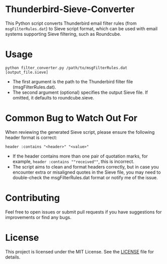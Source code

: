 # Thunderbird-Sieve-Converter
This Python script converts Thunderbird email filter rules (from `msgFilterRules.dat`) to Sieve script format, which can be used with email systems supporting Sieve filtering, such as Roundcube.

# Usage
```
python filter_converter.py /path/to/msgFilterRules.dat [output_file.sieve]
```
- The first argument is the path to the Thunderbird filter file (msgFilterRules.dat).
- The second argument (optional) specifies the output Sieve file. If omitted, it defaults to roundcube.sieve.

# Common Bug to Watch Out For
When reviewing the generated Sieve script, please ensure the following header format is correct:
```
header :contains "<header>" "<value>"
```

* If the header contains more than one pair of quotation marks, for example, `header :contains ""received""`, this is incorrect.
* The script aims to clean and format headers correctly, but in case you encounter extra or misaligned quotes in the Sieve file, you may need to double-check the msgFilterRules.dat format or notify me of the issue.

# Contributing
Feel free to open issues or submit pull requests if you have suggestions for improvements or find any bugs.

# License
This project is licensed under the MIT License. See the [LICENSE](/LICENSE) file for details.

